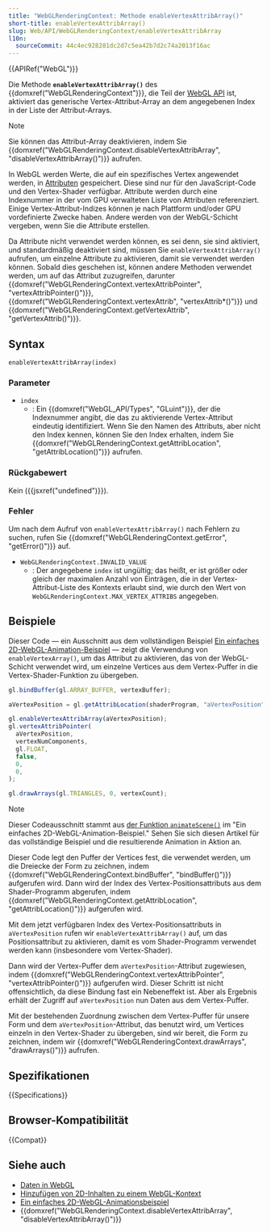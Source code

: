 ```yaml
---
title: "WebGLRenderingContext: Methode enableVertexAttribArray()"
short-title: enableVertexAttribArray()
slug: Web/API/WebGLRenderingContext/enableVertexAttribArray
l10n:
  sourceCommit: 44c4ec928281dc2d7c5ea42b7d2c74a2013f16ac
---
```


{{APIRef("WebGL")}}

Die Methode **`enableVertexAttribArray()`** des {{domxref("WebGLRenderingContext")}}, die Teil der [WebGL API](/de/docs/Web/API/WebGL_API) ist, aktiviert das generische Vertex-Attribut-Array an dem angegebenen Index in der Liste der Attribut-Arrays.

> [!NOTE]
> Sie können das Attribut-Array deaktivieren, indem Sie {{domxref("WebGLRenderingContext.disableVertexAttribArray", "disableVertexAttribArray()")}} aufrufen.

In WebGL werden Werte, die auf ein spezifisches Vertex angewendet werden, in [Attributen](/de/docs/Web/API/WebGL_API/Data#attributes) gespeichert. Diese sind nur für den JavaScript-Code und den Vertex-Shader verfügbar. Attribute werden durch eine Indexnummer in der vom GPU verwalteten Liste von Attributen referenziert. Einige Vertex-Attribut-Indizes können je nach Plattform und/oder GPU vordefinierte Zwecke haben. Andere werden von der WebGL-Schicht vergeben, wenn Sie die Attribute erstellen.

Da Attribute nicht verwendet werden können, es sei denn, sie sind aktiviert, und standardmäßig deaktiviert sind, müssen Sie `enableVertexAttribArray()` aufrufen, um einzelne Attribute zu aktivieren, damit sie verwendet werden können. Sobald dies geschehen ist, können andere Methoden verwendet werden, um auf das Attribut zuzugreifen, darunter {{domxref("WebGLRenderingContext.vertexAttribPointer", "vertexAttribPointer()")}}, {{domxref("WebGLRenderingContext.vertexAttrib", "vertexAttrib*()")}} und {{domxref("WebGLRenderingContext.getVertexAttrib", "getVertexAttrib()")}}.

## Syntax

```js-nolint
enableVertexAttribArray(index)
```

### Parameter

- `index`
  - : Ein {{domxref("WebGL_API/Types", "GLuint")}}, der die Indexnummer angibt, die das zu aktivierende Vertex-Attribut eindeutig identifiziert. Wenn Sie den Namen des Attributs, aber nicht den Index kennen, können Sie den Index erhalten, indem Sie {{domxref("WebGLRenderingContext.getAttribLocation", "getAttribLocation()")}} aufrufen.

### Rückgabewert

Kein ({{jsxref("undefined")}}).

### Fehler

Um nach dem Aufruf von `enableVertexAttribArray()` nach Fehlern zu suchen, rufen Sie {{domxref("WebGLRenderingContext.getError", "getError()")}} auf.

- `WebGLRenderingContext.INVALID_VALUE`
  - : Der angegebene `index` ist ungültig; das heißt, er ist größer oder gleich der maximalen Anzahl von Einträgen, die in der Vertex-Attribut-Liste des Kontexts erlaubt sind, wie durch den Wert von `WebGLRenderingContext.MAX_VERTEX_ATTRIBS` angegeben.

## Beispiele

Dieser Code — ein Ausschnitt aus dem vollständigen Beispiel [Ein einfaches 2D-WebGL-Animation-Beispiel](/de/docs/Web/API/WebGL_API/Basic_2D_animation_example) — zeigt die Verwendung von `enableVertexArray()`, um das Attribut zu aktivieren, das von der WebGL-Schicht verwendet wird, um einzelne Vertices aus dem Vertex-Puffer in die Vertex-Shader-Funktion zu übergeben.

```js
gl.bindBuffer(gl.ARRAY_BUFFER, vertexBuffer);

aVertexPosition = gl.getAttribLocation(shaderProgram, "aVertexPosition");

gl.enableVertexAttribArray(aVertexPosition);
gl.vertexAttribPointer(
  aVertexPosition,
  vertexNumComponents,
  gl.FLOAT,
  false,
  0,
  0,
);

gl.drawArrays(gl.TRIANGLES, 0, vertexCount);
```

> [!NOTE]
> Dieser Codeausschnitt stammt aus [der Funktion `animateScene()`](/de/docs/Web/API/WebGL_API/Basic_2D_animation_example#drawing_and_animating_the_scene) im "Ein einfaches 2D-WebGL-Animation-Beispiel." Sehen Sie sich diesen Artikel für das vollständige Beispiel und die resultierende Animation in Aktion an.

Dieser Code legt den Puffer der Vertices fest, die verwendet werden, um die Dreiecke der Form zu zeichnen, indem {{domxref("WebGLRenderingContext.bindBuffer", "bindBuffer()")}} aufgerufen wird. Dann wird der Index des Vertex-Positionsattributs aus dem Shader-Programm abgerufen, indem {{domxref("WebGLRenderingContext.getAttribLocation", "getAttribLocation()")}} aufgerufen wird.

Mit dem jetzt verfügbaren Index des Vertex-Positionsattributs in `aVertexPosition` rufen wir `enableVertexAttribArray()` auf, um das Positionsattribut zu aktivieren, damit es vom Shader-Programm verwendet werden kann (insbesondere vom Vertex-Shader).

Dann wird der Vertex-Puffer dem `aVertexPosition`-Attribut zugewiesen, indem {{domxref("WebGLRenderingContext.vertexAttribPointer", "vertexAttribPointer()")}} aufgerufen wird. Dieser Schritt ist nicht offensichtlich, da diese Bindung fast ein Nebeneffekt ist. Aber als Ergebnis erhält der Zugriff auf `aVertexPosition` nun Daten aus dem Vertex-Puffer.

Mit der bestehenden Zuordnung zwischen dem Vertex-Puffer für unsere Form und dem `aVertexPosition`-Attribut, das benutzt wird, um Vertices einzeln in den Vertex-Shader zu übergeben, sind wir bereit, die Form zu zeichnen, indem wir {{domxref("WebGLRenderingContext.drawArrays", "drawArrays()")}} aufrufen.

## Spezifikationen

{{Specifications}}

## Browser-Kompatibilität

{{Compat}}

## Siehe auch

- [Daten in WebGL](/de/docs/Web/API/WebGL_API/Data)
- [Hinzufügen von 2D-Inhalten zu einem WebGL-Kontext](/de/docs/Web/API/WebGL_API/Tutorial/Adding_2D_content_to_a_WebGL_context)
- [Ein einfaches 2D-WebGL-Animationsbeispiel](/de/docs/Web/API/WebGL_API/Basic_2D_animation_example)
- {{domxref("WebGLRenderingContext.disableVertexAttribArray", "disableVertexAttribArray()")}}
